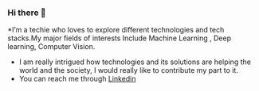 ### Hi there 👋
*I’m a techie who loves to explore different technologies and tech stacks.My major fields of interests Include Machine Learning , Deep learning, Computer Vision.
* I am really intrigued how technologies and its solutions are helping the world and the society, I would really like to contribute my part to it.
* You can reach me through <a href="https://www.linkedin.com/in/prakhar-dixit-712751149/">
[Linkedin](https://www.linkedin.com/in/prakhar-dixit-712751149/)


<!--
**pdx97/pdx97** is a ✨ _special_ ✨ repository because its `README.md` (this file) appears on your GitHub profile.





